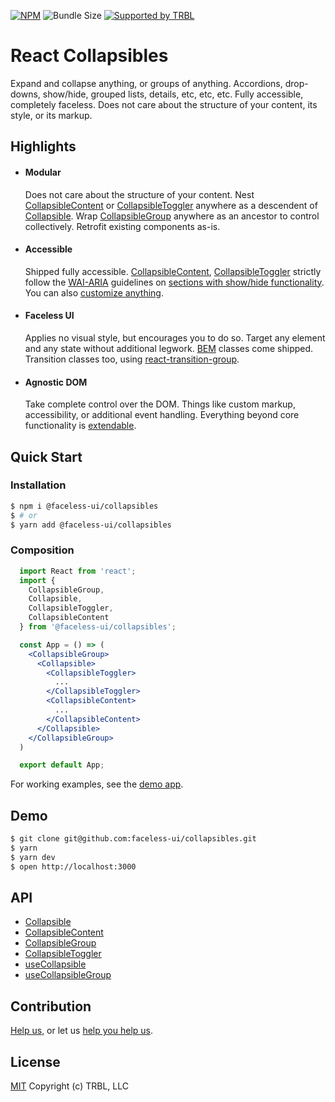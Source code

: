 [![NPM](https://img.shields.io/npm/v/@faceless-ui/collapsibles)](https://www.npmjs.com/@faceless-ui/collapsibles)
![Bundle Size](https://img.shields.io/bundlephobia/minzip/@faceless-ui/collapsibles?label=zipped)
[![Supported by TRBL](https://img.shields.io/badge/supported_by-TRBL-black)](https://github.com/trouble)

# React Collapsibles

Expand and collapse anything, or groups of anything. Accordions, drop-downs, show/hide, grouped lists, details, etc, etc, etc. Fully accessible, completely faceless. Does not care about the structure of your content, its style, or its markup.

## Highlights

- #### Modular
  Does not care about the structure of your content. Nest [CollapsibleContent](./src/CollapsibleContent.README.md) or [CollapsibleToggler](./src/CollapsibleToggler/README.md) anywhere as a descendent of [Collapsible](./src/Collapsible/README.md). Wrap [CollapsibleGroup](./src/CollapsibleGroup/README.md) anywhere as an ancestor to control collectively. Retrofit existing components as-is.

- #### Accessible
  Shipped fully accessible. [CollapsibleContent](./src/CollapsibleContent/README.md#accessibility), [CollapsibleToggler](./src/CollapsibleToggler/README.md#accessibility) strictly follow the [WAI-ARIA](https://www.w3.org/WAI/intro/aria) guidelines on [sections with show/hide functionality](https://www.w3.org/TR/wai-aria-practices-1.1/#accordion). You can also [customize anything](#agnostic-dom).

- #### Faceless UI
  Applies no visual style, but encourages you to do so. Target any element and any state without additional legwork. [BEM](http://getbem.com/) classes come shipped. Transition classes too, using [react-transition-group](https://reactcommunity.org/react-transition-group/).

- #### Agnostic DOM
  Take complete control over the DOM. Things like custom markup, accessibility, or additional event handling. Everything beyond core functionality is [extendable](https://www.npmjs.com/package/@faceless-ui/html-element).

## Quick Start

### Installation

```bash
$ npm i @faceless-ui/collapsibles
$ # or
$ yarn add @faceless-ui/collapsibles
```

### Composition

```jsx
  import React from 'react';
  import {
    CollapsibleGroup,
    Collapsible,
    CollapsibleToggler,
    CollapsibleContent
  } from '@faceless-ui/collapsibles';

  const App = () => (
    <CollapsibleGroup>
      <Collapsible>
        <CollapsibleToggler>
          ...
        </CollapsibleToggler>
        <CollapsibleContent>
          ...
        </CollapsibleContent>
      </Collapsible>
    </CollapsibleGroup>
  )

  export default App;
```

For working examples, see the [demo app](./demo/App.demo.js).

## Demo

```bash
$ git clone git@github.com:faceless-ui/collapsibles.git
$ yarn
$ yarn dev
$ open http://localhost:3000
```

## API

  - [Collapsible](./src/Collapsible/README.md)
  - [CollapsibleContent](./src/CollapsibleContent/README.md)
  - [CollapsibleGroup](./src/CollapsibleGroup/README.md)
  - [CollapsibleToggler](./src/CollapsibleToggler/README.md)
  - [useCollapsible](./src/Collapsible/README.md)
  - [useCollapsibleGroup](./src/CollapsibleGroup/README.md)

## Contribution

[Help us,](https://github.com/faceless-ui/.github/blob/master/CONTRIBUTING.md) or let us [help you help us](https://github.com/faceless-ui/.github/blob/master/SUPPORT.md).

## License

[MIT](https://github.com/faceless-ui/collapsibles/blob/master/LICENSE) Copyright (c) TRBL, LLC
